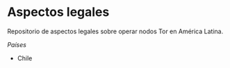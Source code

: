 # Aspectos legales

Repositorio de aspectos legales sobre operar nodos Tor en América Latina.

*Países*

 * Chile
